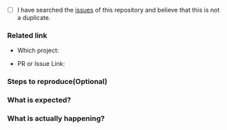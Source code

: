 - [ ] I have searched the [issues](https://github.com/pingcap-incubator/cherry-bot/issues) of this repository and believe that this is not a duplicate.

### Related link

- Which project: <!-- TiKV/TiDB/... -->

- PR or Issue Link: <!-- pingcap/tidb#18217 -->

### Steps to reproduce(Optional)

### What is expected?

### What is actually happening?


